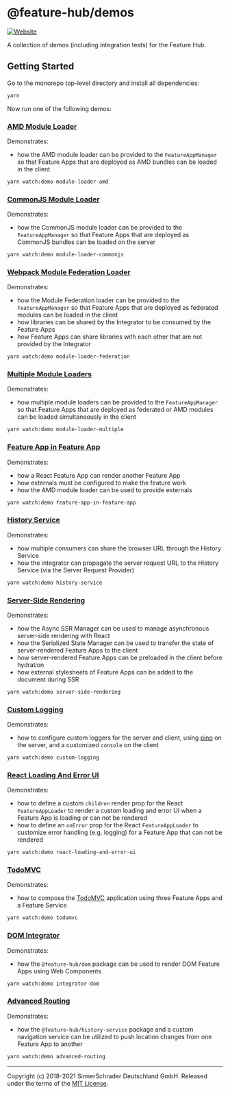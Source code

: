 # @feature-hub/demos

[![Website][website-badge]][website]

A collection of demos (including integration tests) for the Feature Hub.

## Getting Started

Go to the monorepo top-level directory and install all dependencies:

```sh
yarn
```

Now run one of the following demos:

### [AMD Module Loader](src/module-loader-amd)

Demonstrates:

- how the AMD module loader can be provided to the `FeatureAppManager` so that
  Feature Apps that are deployed as AMD bundles can be loaded in the client

```sh
yarn watch:demo module-loader-amd
```

### [CommonJS Module Loader](src/module-loader-commonjs)

Demonstrates:

- how the CommonJS module loader can be provided to the `FeatureAppManager` so
  that Feature Apps that are deployed as CommonJS bundles can be loaded on the
  server

```sh
yarn watch:demo module-loader-commonjs
```

### [Webpack Module Federation Loader](src/module-loader-federation)

Demonstrates:

- how the Module Federation loader can be provided to the `FeatureAppManager` so
  that Feature Apps that are deployed as federated modules can be loaded in the
  client
- how libraries can be shared by the Integrator to be consumed by the Feature
  Apps
- how Feature Apps can share libraries with each other that are not provided by
  the Integrator

```sh
yarn watch:demo module-loader-federation
```

### [Multiple Module Loaders](src/module-loader-multiple)

Demonstrates:

- how multiple module loaders can be provided to the `FeatureAppManager` so that
  Feature Apps that are deployed as federated or AMD modules can be loaded
  simultaneously in the client

```sh
yarn watch:demo module-loader-multiple
```

### [Feature App in Feature App](src/feature-app-in-feature-app)

Demonstrates:

- how a React Feature App can render another Feature App
- how externals must be configured to make the feature work
- how the AMD module loader can be used to provide externals

```sh
yarn watch:demo feature-app-in-feature-app
```

### [History Service](src/history-service)

Demonstrates:

- how multiple consumers can share the browser URL through the History Service
- how the integrator can propagate the server request URL to the History Service
  (via the Server Request Provider)

```sh
yarn watch:demo history-service
```

### [Server-Side Rendering](src/server-side-rendering)

Demonstrates:

- how the Async SSR Manager can be used to manage asynchronous server-side
  rendering with React
- how the Serialized State Manager can be used to transfer the state of
  server-rendered Feature Apps to the client
- how server-rendered Feature Apps can be preloaded in the client before
  hydration
- how external stylesheets of Feature Apps can be added to the document during
  SSR

```sh
yarn watch:demo server-side-rendering
```

### [Custom Logging](src/custom-logging)

Demonstrates:

- how to configure custom loggers for the server and client, using [pino][pino]
  on the server, and a customized `console` on the client

```sh
yarn watch:demo custom-logging
```

### [React Loading And Error UI](src/react-loading-and-error-ui)

Demonstrates:

- how to define a custom `children` render prop for the React `FeatureAppLoader`
  to render a custom loading and error UI when a Feature App is loading or can
  not be rendered
- how to define an `onError` prop for the React `FeatureAppLoader` to customize
  error handling (e.g. logging) for a Feature App that can not be rendered

```sh
yarn watch:demo react-loading-and-error-ui
```

### [TodoMVC](src/todomvc)

Demonstrates:

- how to compose the [TodoMVC][todomvc] application using three Feature Apps and
  a Feature Service

```sh
yarn watch:demo todomvc
```

### [DOM Integrator](src/integrator-dom)

Demonstrates:

- how the `@feature-hub/dom` package can be used to render DOM Feature Apps
  using Web Components

```sh
yarn watch:demo integrator-dom
```

### [Advanced Routing](src/advanced-routing)

Demonstrates:

- how the `@feature-hub/history-service` package and a custom navigation service
  can be utilized to push location changes from one Feature App to another

```sh
yarn watch:demo advanced-routing
```

---

Copyright (c) 2018-2021 SinnerSchrader Deutschland GmbH. Released under the
terms of the [MIT License][license].

[license]: https://github.com/sinnerschrader/feature-hub/blob/master/LICENSE
[website]: https://feature-hub.io/
[website-badge]:
  https://img.shields.io/badge/Website-feature--hub.io-%23500dc5.svg
[todomvc]: http://todomvc.com
[pino]: http://getpino.io

